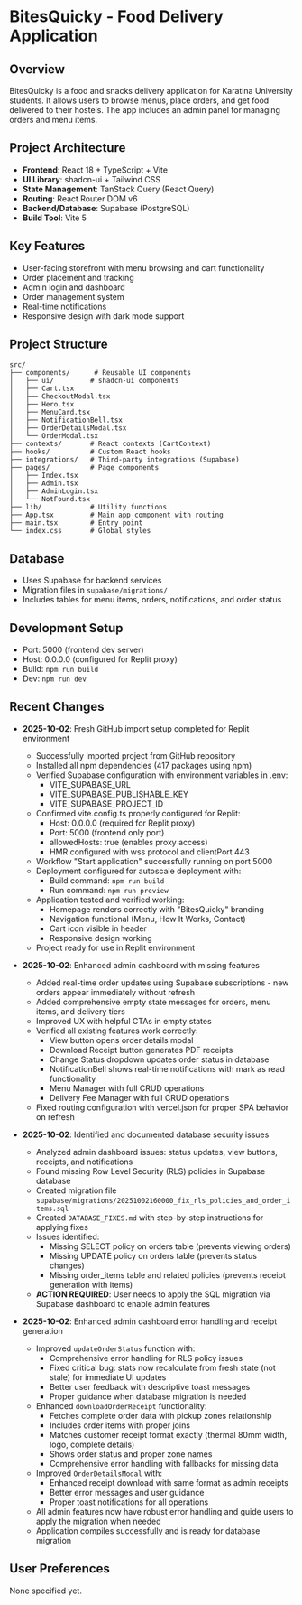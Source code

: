 # BitesQuicky - Food Delivery Application

## Overview
BitesQuicky is a food and snacks delivery application for Karatina University students. It allows users to browse menus, place orders, and get food delivered to their hostels. The app includes an admin panel for managing orders and menu items.

## Project Architecture
- **Frontend**: React 18 + TypeScript + Vite
- **UI Library**: shadcn-ui + Tailwind CSS
- **State Management**: TanStack Query (React Query)
- **Routing**: React Router DOM v6
- **Backend/Database**: Supabase (PostgreSQL)
- **Build Tool**: Vite 5

## Key Features
- User-facing storefront with menu browsing and cart functionality
- Order placement and tracking
- Admin login and dashboard
- Order management system
- Real-time notifications
- Responsive design with dark mode support

## Project Structure
```
src/
├── components/      # Reusable UI components
│   ├── ui/         # shadcn-ui components
│   ├── Cart.tsx
│   ├── CheckoutModal.tsx
│   ├── Hero.tsx
│   ├── MenuCard.tsx
│   ├── NotificationBell.tsx
│   ├── OrderDetailsModal.tsx
│   └── OrderModal.tsx
├── contexts/       # React contexts (CartContext)
├── hooks/          # Custom React hooks
├── integrations/   # Third-party integrations (Supabase)
├── pages/          # Page components
│   ├── Index.tsx
│   ├── Admin.tsx
│   ├── AdminLogin.tsx
│   └── NotFound.tsx
├── lib/            # Utility functions
├── App.tsx         # Main app component with routing
├── main.tsx        # Entry point
└── index.css       # Global styles
```

## Database
- Uses Supabase for backend services
- Migration files in `supabase/migrations/`
- Includes tables for menu items, orders, notifications, and order status

## Development Setup
- Port: 5000 (frontend dev server)
- Host: 0.0.0.0 (configured for Replit proxy)
- Build: `npm run build`
- Dev: `npm run dev`

## Recent Changes
- **2025-10-02**: Fresh GitHub import setup completed for Replit environment
  - Successfully imported project from GitHub repository
  - Installed all npm dependencies (417 packages using npm)
  - Verified Supabase configuration with environment variables in .env:
    * VITE_SUPABASE_URL
    * VITE_SUPABASE_PUBLISHABLE_KEY
    * VITE_SUPABASE_PROJECT_ID
  - Confirmed vite.config.ts properly configured for Replit:
    * Host: 0.0.0.0 (required for Replit proxy)
    * Port: 5000 (frontend only port)
    * allowedHosts: true (enables proxy access)
    * HMR configured with wss protocol and clientPort 443
  - Workflow "Start application" successfully running on port 5000
  - Deployment configured for autoscale deployment with:
    * Build command: `npm run build`
    * Run command: `npm run preview`
  - Application tested and verified working:
    * Homepage renders correctly with "BitesQuicky" branding
    * Navigation functional (Menu, How It Works, Contact)
    * Cart icon visible in header
    * Responsive design working
  - Project ready for use in Replit environment

- **2025-10-02**: Enhanced admin dashboard with missing features
  - Added real-time order updates using Supabase subscriptions - new orders appear immediately without refresh
  - Added comprehensive empty state messages for orders, menu items, and delivery tiers
  - Improved UX with helpful CTAs in empty states
  - Verified all existing features work correctly:
    * View button opens order details modal
    * Download Receipt button generates PDF receipts
    * Change Status dropdown updates order status in database
    * NotificationBell shows real-time notifications with mark as read functionality
    * Menu Manager with full CRUD operations
    * Delivery Fee Manager with full CRUD operations
  - Fixed routing configuration with vercel.json for proper SPA behavior on refresh

- **2025-10-02**: Identified and documented database security issues
  - Analyzed admin dashboard issues: status updates, view buttons, receipts, and notifications
  - Found missing Row Level Security (RLS) policies in Supabase database
  - Created migration file `supabase/migrations/20251002160000_fix_rls_policies_and_order_items.sql`
  - Created `DATABASE_FIXES.md` with step-by-step instructions for applying fixes
  - Issues identified:
    * Missing SELECT policy on orders table (prevents viewing orders)
    * Missing UPDATE policy on orders table (prevents status changes)
    * Missing order_items table and related policies (prevents receipt generation with items)
  - **ACTION REQUIRED**: User needs to apply the SQL migration via Supabase dashboard to enable admin features

- **2025-10-02**: Enhanced admin dashboard error handling and receipt generation
  - Improved `updateOrderStatus` function with:
    * Comprehensive error handling for RLS policy issues
    * Fixed critical bug: stats now recalculate from fresh state (not stale) for immediate UI updates
    * Better user feedback with descriptive toast messages
    * Proper guidance when database migration is needed
  - Enhanced `downloadOrderReceipt` functionality:
    * Fetches complete order data with pickup zones relationship
    * Includes order items with proper joins
    * Matches customer receipt format exactly (thermal 80mm width, logo, complete details)
    * Shows order status and proper zone names
    * Comprehensive error handling with fallbacks for missing data
  - Improved `OrderDetailsModal` with:
    * Enhanced receipt download with same format as admin receipts
    * Better error messages and user guidance
    * Proper toast notifications for all operations
  - All admin features now have robust error handling and guide users to apply the migration when needed
  - Application compiles successfully and is ready for database migration

## User Preferences
None specified yet.

